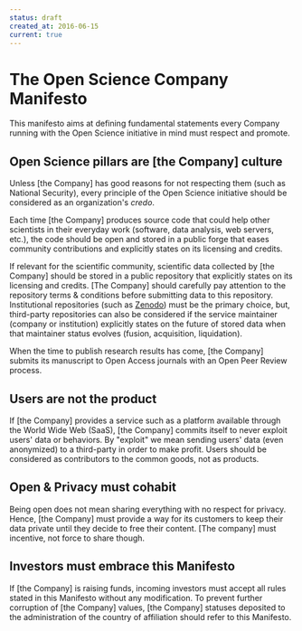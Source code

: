 ```yaml
---
status: draft
created_at: 2016-06-15
current: true
---
```


The Open Science Company Manifesto
==================================

This manifesto aims at defining fundamental statements every Company running
with the Open Science initiative in mind must respect and promote.

## Open Science pillars are [the Company] culture

Unless [the Company] has good reasons for not respecting them (such as National
Security), every principle of the Open Science initiative should be considered
as an organization's *credo*.

Each time [the Company] produces source code that could help other scientists in
their everyday work (software, data analysis, web servers, etc.), the code
should be open and stored in a public forge that eases community contributions
and explicitly states on its licensing and credits.

If relevant for the scientific community, scientific data collected by [the
Company] should be stored in a public repository that explicitly states on its
licensing and credits. [The Company] should carefully pay attention to the
repository terms & conditions before submitting data to this repository.
Institutional repositories (such as [Zenodo](https://zenodo.org)) must be the
primary choice, but, third-party repositories can also be considered if the
service maintainer (company or institution) explicitly states on the future of
stored data when that maintainer status evolves (fusion, acquisition,
liquidation).

When the time to publish research results has come, [the Company] submits its
manuscript to Open Access journals with an Open Peer Review process.

## Users are not the product

If [the Company] provides a service such as a platform available through the
World Wide Web (SaaS), [the Company] commits itself to never exploit users' data
or behaviors. By "exploit" we mean sending users' data (even anonymized) to a
third-party in order to make profit. Users should be considered as contributors
to the common goods, not as products.

## Open & Privacy must cohabit

Being open does not mean sharing everything with no respect for privacy. Hence,
[the Company] must provide a way for its customers to keep their data private
until they decide to free their content. [The company] must incentive, not force
to share though.

## Investors must embrace this Manifesto

If [the Company] is raising funds, incoming investors must accept all rules
stated in this Manifesto without any modification. To prevent further corruption
of [the Company] values, [the Company] statuses deposited to the administration of
the country of affiliation should refer to this Manifesto.
